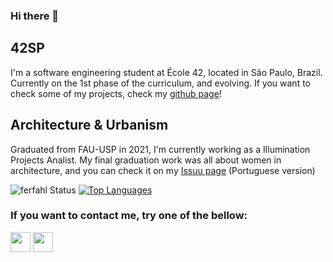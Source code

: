 ### Hi there 👋

## 42SP
I'm a software engineering student at École 42, located in São Paulo, Brazil.
Currently on the 1st phase of the curriculum, and evolving.
If you want to check some of my projects, check my [github page](https://ferfahl.github.io/)!

## Architecture & Urbanism
Graduated from FAU-USP in 2021, I'm currently working as a Illumination Projects Analist.
My final graduation work was all about women in architecture, and you can check it on my [Issuu page](https://issuu.com/fern_fahl/docs/tfg_representatividade_feminina_na_arquitetura_-_f) (Portuguese version)

![ferfahl Status](https://github-readme-stats.vercel.app/api?username=ferfahl&show_icons=true&theme=transparent) [![Top Languages](https://github-readme-stats.vercel.app/api/top-langs/?username=ferfahl&layout=compact&theme=transparent)](https://github.com/ferfahl/github-readme-stats)

### If you want to contact me, try one of the bellow:
[<img height="32" width="32" src="https://i0.wp.com/solistica.com/wp-content/uploads/2019/10/linkedin.png" />](https://www.linkedin.com/in/fernanda-fahl/) [<img height="32" width="32" src="https://www.nicepng.com/png/detail/90-903914_e-mail-png-hd-round-email-icon-png.png" />](mailto:fe.alves.fahl@gmail.com?Subject=Contact%20me%21)
